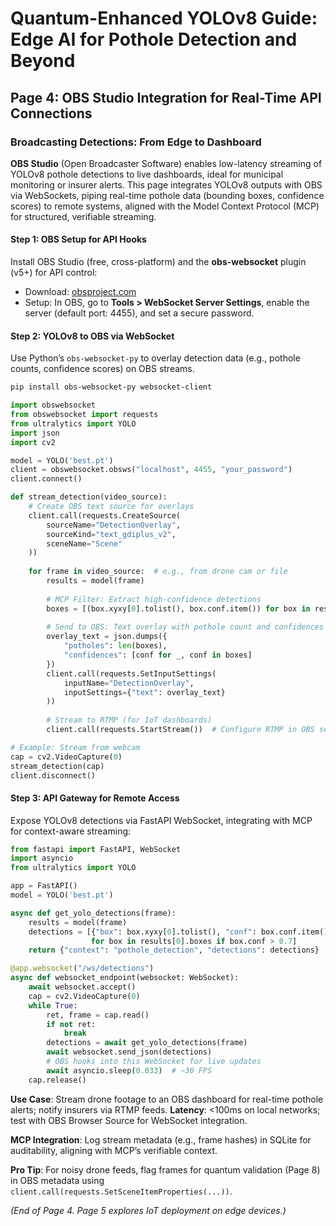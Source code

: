 # Quantum-Enhanced YOLOv8 Guide: Edge AI for Pothole Detection and Beyond

## Page 4: OBS Studio Integration for Real-Time API Connections

### Broadcasting Detections: From Edge to Dashboard

**OBS Studio** (Open Broadcaster Software) enables low-latency streaming of YOLOv8 pothole detections to live dashboards, ideal for municipal monitoring or insurer alerts. This page integrates YOLOv8 outputs with OBS via WebSockets, piping real-time pothole data (bounding boxes, confidence scores) to remote systems, aligned with the Model Context Protocol (MCP) for structured, verifiable streaming.

#### Step 1: OBS Setup for API Hooks
Install OBS Studio (free, cross-platform) and the **obs-websocket** plugin (v5+) for API control:
- Download: [obsproject.com](https://obsproject.com/forum/resources/obs-websocket-remote-control-obs-studio-from-websockets.466/)
- Setup: In OBS, go to **Tools > WebSocket Server Settings**, enable the server (default port: 4455), and set a secure password.

#### Step 2: YOLOv8 to OBS via WebSocket
Use Python’s `obs-websocket-py` to overlay detection data (e.g., pothole counts, confidence scores) on OBS streams.

```bash
pip install obs-websocket-py websocket-client
```

```python
import obswebsocket
from obswebsocket import requests
from ultralytics import YOLO
import json
import cv2

model = YOLO('best.pt')
client = obswebsocket.obsws("localhost", 4455, "your_password")
client.connect()

def stream_detection(video_source):
    # Create OBS text source for overlays
    client.call(requests.CreateSource(
        sourceName="DetectionOverlay",
        sourceKind="text_gdiplus_v2",
        sceneName="Scene"
    ))
    
    for frame in video_source:  # e.g., from drone cam or file
        results = model(frame)
        
        # MCP Filter: Extract high-confidence detections
        boxes = [(box.xyxy[0].tolist(), box.conf.item()) for box in results[0].boxes if box.conf > 0.7]
        
        # Send to OBS: Text overlay with pothole count and confidences
        overlay_text = json.dumps({
            "potholes": len(boxes),
            "confidences": [conf for _, conf in boxes]
        })
        client.call(requests.SetInputSettings(
            inputName="DetectionOverlay",
            inputSettings={"text": overlay_text}
        ))
        
        # Stream to RTMP (for IoT dashboards)
        client.call(requests.StartStream())  # Configure RTMP in OBS settings

# Example: Stream from webcam
cap = cv2.VideoCapture(0)
stream_detection(cap)
client.disconnect()
```

#### Step 3: API Gateway for Remote Access
Expose YOLOv8 detections via FastAPI WebSocket, integrating with MCP for context-aware streaming:

```python
from fastapi import FastAPI, WebSocket
import asyncio
from ultralytics import YOLO

app = FastAPI()
model = YOLO('best.pt')

async def get_yolo_detections(frame):
    results = model(frame)
    detections = [{"box": box.xyxy[0].tolist(), "conf": box.conf.item()} 
                  for box in results[0].boxes if box.conf > 0.7]
    return {"context": "pothole_detection", "detections": detections}

@app.websocket("/ws/detections")
async def websocket_endpoint(websocket: WebSocket):
    await websocket.accept()
    cap = cv2.VideoCapture(0)
    while True:
        ret, frame = cap.read()
        if not ret:
            break
        detections = await get_yolo_detections(frame)
        await websocket.send_json(detections)
        # OBS hooks into this WebSocket for live updates
        await asyncio.sleep(0.033)  # ~30 FPS
    cap.release()
```

**Use Case**: Stream drone footage to an OBS dashboard for real-time pothole alerts; notify insurers via RTMP feeds. **Latency**: <100ms on local networks; test with OBS Browser Source for WebSocket integration.

**MCP Integration**: Log stream metadata (e.g., frame hashes) in SQLite for auditability, aligning with MCP’s verifiable context.

**Pro Tip**: For noisy drone feeds, flag frames for quantum validation (Page 8) in OBS metadata using `client.call(requests.SetSceneItemProperties(...))`.

*(End of Page 4. Page 5 explores IoT deployment on edge devices.)*